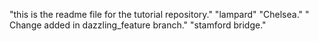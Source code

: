 "this is the readme file for the tutorial repository."
"lampard"
"Chelsea."
" Change added in dazzling_feature branch."
"stamford bridge."